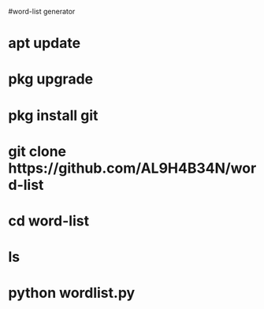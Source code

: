#word-list generator 

<h1><strong>apt update</strong><h1/>
<h1><strong>pkg upgrade</strong><h1/>
<h1><strong>pkg install git</strong><h1/>
<h1><strong>git clone https://github.com/AL9H4B34N/word-list</strong><h1/>
  <h1><strong>cd word-list</strong><h1/>
    <h1><strong>ls</strong><h1/>
      
<h1><strong>python wordlist.py</strong><h1/>
    
    
  




